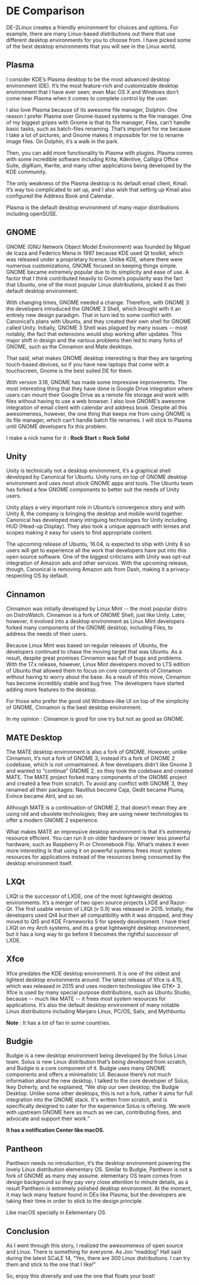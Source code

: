 # DE Comparison

DE-2Linux creates a friendly environment for choices and options. For example, there are many Linux-based distributions out there that use different desktop environments for you to choose from. I have picked some of the best desktop environments that you will see in the Linux world.

## Plasma

I consider KDE’s Plasma desktop to be the most advanced desktop environment (DE). It’s the most feature-rich and customizable desktop environment that I have ever seen; even Mac OS X and Windows don’t come near Plasma when it comes to complete control by the user.

I also love Plasma because of its awesome file manager, Dolphin. One reason I prefer Plasma over Gnome-based systems is the file manager. One of my biggest gripes with Gnome is that its file manager, Files, can’t handle basic tasks, such as batch-files renaming. That’s important for me because I take a lot of pictures, and Gnome makes it impossible for me to rename image files. On Dolphin, it’s a walk in the park.

Then, you can add more functionality to Plasma with plugins. Plasma comes with some incredible software including Krita, Kdenlive, Calligra Office Suite, digiKam, Kwrite, and many other applications being developed by the KDE community.

The only weakness of the Plasma desktop is its default email client, Kmail. It’s way too complicated to set up, and I also wish that setting up Kmail also configured the Address Book and Calendar.

Plasma is the default desktop environment of many major distributions including openSUSE.

## GNOME

GNOME (GNU Network Object Model Environment) was founded by Miguel de Icaza and Federico Mena in 1997 because KDE used Qt toolkit, which was released under a proprietary license. Unlike KDE, where there were numerous customizations, GNOME focused on keeping things simple. GNOME became extremely popular due to its simplicity and ease of use. A factor that I think contributed heavily to Gnome’s popularity was the fact that Ubuntu, one of the most popular Linux distributions, picked it as their default desktop environment.

With changing times, GNOME needed a change. Therefore, with GNOME 3 the developers introduced the GNOME 3 Shell, which brought with it an entirely new design paradigm. That in turn led to some conflict with Canonical’s plans with Ubuntu, and they created their own shell for GNOME called Unity. Initially, GNOME 3 Shell was plagued by many issues -- most notably, the fact that extensions would stop working after updates. This major shift in design and the various problems then led to many forks of GNOME, such as the Cinnamon and Mate desktops.

That said, what makes GNOME desktop interesting is that they are targeting touch-based devices, so if you have new laptops that come with a touchscreen, Gnome is the best suited DE for them.

With version 3.18, GNOME has made some impressive improvements. The most interesting thing that they have done is Google Drive integration where users can mount their Google Drive as a remote file storage and work with files without having to use a web browser. I also love GNOME’s awesome integration of email client with calendar and address book. Despite all this awesomeness, however, the one thing that keeps me from using GNOME is its file manager, which can’t handle batch file renames. I will stick to Plasma until GNOME developers fix this problem.

I make a nick name for it : **Rock Start = Rock Solid**

## Unity

Unity is technically not a desktop environment, it’s a graphical shell developed by Canonical for Ubuntu. Unity runs on top of GNOME desktop environment and uses most stock GNOME apps and tools. The Ubuntu team has forked a few GNOME components to better suit the needs of Unity users.

Unity plays a very important role in Ubuntu’s convergence story and with Unity 8, the company is bringing the desktop and mobile world together. Canonical has developed many intriguing technologies for Unity including HUD (Head-up Display). They also took a unique approach with lenses and scopes making it easy for users to find appropriate content.

The upcoming release of Ubuntu, 16.04, is expected to ship with Unity 8 so users will get to experience all the work that developers have put into this open source software. One of the biggest criticisms with Unity was opt-out integration of Amazon ads and other services. With the upcoming release, though, Canonical is removing Amazon ads from Dash, making it a privacy-respecting OS by default.

## Cinnamon

Cinnamon was initially developed by Linux Mint -- the most popular distro on DistroWatch. Cinnamon is a fork of GNOME Shell, just like Unity. Later, however, it evolved into a desktop environment as Linux Mint developers forked many components of the GNOME desktop, including Files, to address the needs of their users.

Because Linux Mint was based on regular releases of Ubuntu, the developers continued to chase the moving target that was Ubuntu. As a result, despite great promises Cinnamon was full of bugs and problems. With the 17.x release, however, Linux Mint developers moved to LTS edition of Ubuntu that allowed them to focus on core components of Cinnamon without having to worry about the base. As a result of this move, Cinnamon has become incredibly stable and bug free. The developers have started adding more features to the desktop.

For those who prefer the good old Windows-like UI on top of the simplicity of GNOME, Cinnamon is the best desktop environment.

In my opinion : Cinnamon is good for one try but not as good as GNOME.

## MATE Desktop

The MATE desktop environment is also a fork of GNOME. However, unlike Cinnamon, it’s not a fork of GNOME 3; instead it’s a fork of GNOME 2 codebase, which is not unmaintained. A few developers didn’t like Gnome 3 and wanted to “continue” GNOME 2, so they took the codebase and created MATE. The MATE project forked many components of the GNOME project and created a few from scratch. To avoid any conflict with GNOME 3, they renamed all their packages: Nautilus become Caja, Gedit became Pluma, Evince became Atril, and so on.

Although MATE is a continuation of GNOME 2, that doesn’t mean they are using old and obsolete technologies; they are using newer technologies to offer a modern GNOME 2 experience.

What makes MATE an impressive desktop environment is that it’s extremely resource efficient. You can run it on older hardware or newer less powerful hardware, such as Raspberry Pi or Chromebook Flip. What’s makes it even more interesting is that using it on powerful systems frees most system resources for applications instead of the resources being consumed by the desktop environment itself.

## LXQt

LXQt is the successor of LXDE, one of the most lightweight desktop environments. It’s a merger of two open source projects LXDE and Razor-Qt. The first usable version of LXQt (v 0.9) was released in 2015. Initially, the developers used Qt4 but then all compatibility with it was dropped, and they moved to Qt5 and KDE Frameworks 5 for speedy development. I have tried LXQt on my Arch systems, and its a great lightweight desktop environment, but it has a long way to go before it becomes the rightful successor of LXDE.

## Xfce

Xfce predates the KDE desktop environment. It is one of the oldest and lightest desktop environments around. The latest release of Xfce is 4.15, which was released in 2015 and uses modern technologies like GTK+ 3. Xfce is used by many special purpose distributions, such as Ubuntu Studio, because -- much like MATE -- it frees most system resources for applications. It’s also the default desktop environment of many notable Linux distributions including Manjaro Linux, PC/OS, Salix, and Mythbuntu.

**Note** : It has a lot of fan in some countries.

## Budgie

Budgie is a new desktop environment being developed by the Solus Linux team. Solus is new Linux distribution that’s being developed from scratch, and Budgie is a core component of it. Budgie uses many GNOME components and offers a minimalistic UI. Because there’s not much information about the new desktop, I talked to the core developer of Solus, Ikey Doherty, and he explained, “We ship our own desktop, the Budgie Desktop. Unlike some other desktops, this is not a fork, rather it aims for full integration into the GNOME stack. It's written from scratch, and is specifically designed to cater for the experience Solus is offering. We work with upstream GNOME here as much as we can, contributing fixes, and advocate and support their work.”

**It has a notification Center like macOS.**

## Pantheon

Pantheon needs no introduction, it’s the desktop environment powering the lovely Linux distribution elementary OS. Similar to Budgie, Pantheon is not a fork of GNOME as many may assume. elementary OS team comes from design background so they pay very close attention to minute details, as a result Pantheon is extremely polished desktop environment. At the moment, it may lack many feature found in DEs like Plasma, but the developers are taking their time in order to stick to the design principle.

Like macOS specially in Eelementary OS

## Conclusion

As I went through this story, I realized the awesomeness of open source and Linux. There is something for everyone. As Jon “maddog” Hall said during the latest SCaLE 14, “Yes, there are 300 Linux distributions. I can try them and stick to the one that I like!”

So, enjoy this diversity and use the one that floats your boat!
